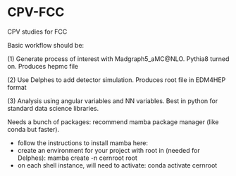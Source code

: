# CPV-FCC
CPV studies for FCC

Basic workflow should be:

(1) Generate process of interest with Madgraph5_aMC@NLO. Pythia8 turned on. Produces hepmc file

(2) Use Delphes to add detector simulation. Produces root file in EDM4HEP format

(3) Analysis using angular variables and NN variables. Best in python for standard data science libraries.



Needs a bunch of packages: recommend mamba package manager (like conda but faster).
- follow the instructions to install mamba here:
- create an environment for your project with root in (needed for Delphes): mamba create -n cernroot root
- on each shell instance, will need to activate: conda activate cernroot
